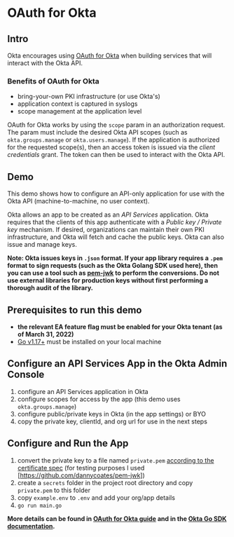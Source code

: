 # OAuth for Okta

## Intro

Okta encourages using [OAuth for Okta](https://developer.okta.com/docs/guides/implement-oauth-for-okta-serviceapp/main/) when building services that will interact with the Okta API. 

### Benefits of OAuth for Okta

- bring-your-own PKI infrastructure (or use Okta's)
- application context is captured in syslogs
- scope management at the application level

OAuth for Okta works by using the `scope` param in an authorization request. The param must include the desired Okta API scopes (such as `okta.groups.manage` or `okta.users.manage`). If the application is authorized for the requested scope(s), then an access token is issued via the *client credentials* grant. The token can then be used to interact with the Okta API.

## Demo

This demo shows how to configure an API-only application for use with the Okta API (machine-to-machine, no user context).

Okta allows an app to be created as an *API Services* application. Okta requires that the clients of this app authenticate with a *Public key / Private key* mechanism. If desired, organizations can maintain their own PKI infrastructure, and Okta will fetch and cache the public keys. Okta can also issue and manage keys.

**Note: Okta issues keys in `.json` format. If your app library requires a `.pem` format to sign requests (such as the Okta Golang SDK used here), then you can use a tool such as [pem-jwk](https://github.com/dannycoates/pem-jwk) to perform the conversions. Do not use external libraries for production keys without first performing a thorough audit of the library.**

## Prerequisites to run this demo

- **the relevant EA feature flag must be enabled for your Okta tenant (as of March 31, 2022)**
- [Go v1.17+](https://go.dev/doc/install) must be installed on your local machine

## Configure an API Services App in the Okta Admin Console

1. configure an API Services application in Okta
2. configure scopes for access by the app (this demo uses `okta.groups.manage`)
3. configure public/private keys in Okta (in the app settings) or BYO
4. copy the private key, clientId, and org url for use in the next steps

## Configure and Run the App

1. convert the private key to a file named `private.pem` [according to the certificate spec](https://www.rfc-editor.org/rfc/rfc1422) (for testing purposes I used [https://github.com/dannycoates/pem-jwk])
2. create a `secrets` folder in the project root directory and copy `private.pem` to this folder
3. copy `example.env` to `.env` and add your org/app details
4. `go run main.go`

**More details can be found in [OAuth for Okta guide](https://developer.okta.com/docs/guides/implement-oauth-for-okta-serviceapp/main/) and in the [Okta Go SDK documentation](https://github.com/okta/okta-sdk-golang/).**
